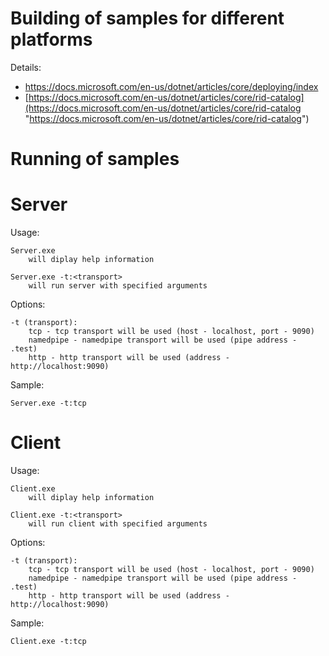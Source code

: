 # Building of samples for different platforms 

Details: 
    
- [https://docs.microsoft.com/en-us/dotnet/articles/core/deploying/index ](https://docs.microsoft.com/en-us/dotnet/articles/core/deploying/index  "https://docs.microsoft.com/en-us/dotnet/articles/core/deploying/index ")
- [https://docs.microsoft.com/en-us/dotnet/articles/core/rid-catalog](https://docs.microsoft.com/en-us/dotnet/articles/core/rid-catalog "https://docs.microsoft.com/en-us/dotnet/articles/core/rid-catalog")

# Running of samples 

# Server

Usage: 

    Server.exe 
        will diplay help information 

    Server.exe -t:<transport>
        will run server with specified arguments

Options:

    -t (transport): 
        tcp - tcp transport will be used (host - localhost, port - 9090)
        namedpipe - namedpipe transport will be used (pipe address - .test)
        http - http transport will be used (address - http://localhost:9090)

Sample:

    Server.exe -t:tcp

# Client

Usage: 

    Client.exe 
        will diplay help information 

    Client.exe -t:<transport>
        will run client with specified arguments

Options:

    -t (transport): 
        tcp - tcp transport will be used (host - localhost, port - 9090)
        namedpipe - namedpipe transport will be used (pipe address - .test)
        http - http transport will be used (address - http://localhost:9090)

Sample:

    Client.exe -t:tcp